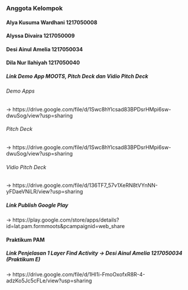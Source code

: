 <h3>Anggota Kelompok</h3>
<h4>Alya Kusuma Wardhani 1217050008</h4>
<h4>Alyssa Divaira 1217050009</h4>
<h4>Desi Ainul Amelia 1217050034</h4>
<h4>Dila Nur Ilahiyah 1217050040</h4>

<h5>Link Demo App MOOTS, Pitch Deck dan Vidio Pitch Deck</h5>
<h6>Demo Apps</h6>
-> https://drive.google.com/file/d/1Swc8hYlcsad83BPDsrHMpi6sw-dwuSog/view?usp=sharing
<h6>Pitch Deck</h6>
-> https://drive.google.com/file/d/1Swc8hYlcsad83BPDsrHMpi6sw-dwuSog/view?usp=sharing
<h6>Vidio Pitch Deck</h6>
-> https://drive.google.com/file/d/136TF7_57v1XeRN8tVYnNN-yFDaeVNiLR/view?usp=sharing

<h5>Link Publish Google Play</h5>
-> https://play.google.com/store/apps/details?id=lat.pam.formmoots&pcampaignid=web_share

<h4>Praktikum PAM</h4>
<h5> Link Penjelasan 1 Layer Find Activity -> Desi Ainul Amelia 1217050034 (Praktikum E)</h5>
-> https://drive.google.com/file/d/1HI1i-FmoOxofxR8R-4-adzKo5Jc5cFLe/view?usp=sharing
